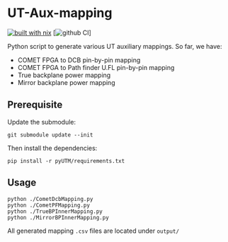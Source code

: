 # UT-Aux-mapping
[![built with nix](https://builtwithnix.org/badge.svg)](https://builtwithnix.org) [![github CI](https://github.com/umd-lhcb/UT-Aux-mapping/workflows/CI/badge.svg?branch=master)]

Python script to generate various UT auxiliary mappings. So far, we have:

* COMET FPGA to DCB pin-by-pin mapping
* COMET FPGA to Path finder U.FL pin-by-pin mapping
* True backplane power mapping
* Mirror backplane power mapping


## Prerequisite
Update the submodule:
```
git submodule update --init
```

Then install the dependencies:
```
pip install -r pyUTM/requirements.txt
```


## Usage
```
python ./CometDcbMapping.py
python ./CometPFMapping.py
python ./TrueBPInnerMapping.py
python ./MirrorBPInnerMapping.py
```

All generated mapping `.csv` files are located under `output/`
